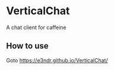 # VerticalChat  
A chat client for caffeine  
  
## How to use  
Goto https://e3ndr.github.io/VerticalChat/
